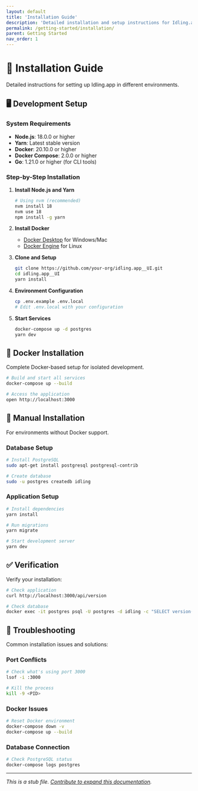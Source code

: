 ```yaml
---
layout: default
title: 'Installation Guide'
description: 'Detailed installation and setup instructions for Idling.app'
permalink: /getting-started/installation/
parent: Getting Started
nav_order: 1
---
```


# 🔧 Installation Guide

Detailed instructions for setting up Idling.app in different environments.

## 🖥️ Development Setup

### System Requirements

- **Node.js**: 18.0.0 or higher
- **Yarn**: Latest stable version
- **Docker**: 20.10.0 or higher
- **Docker Compose**: 2.0.0 or higher
- **Go**: 1.21.0 or higher (for CLI tools)

### Step-by-Step Installation

1. **Install Node.js and Yarn**

   ```bash
   # Using nvm (recommended)
   nvm install 18
   nvm use 18
   npm install -g yarn
   ```

2. **Install Docker**

   - [Docker Desktop](https://www.docker.com/products/docker-desktop) for Windows/Mac
   - [Docker Engine](https://docs.docker.com/engine/install/) for Linux

3. **Clone and Setup**

   ```bash
   git clone https://github.com/your-org/idling.app__UI.git
   cd idling.app__UI
   yarn install
   ```

4. **Environment Configuration**

   ```bash
   cp .env.example .env.local
   # Edit .env.local with your configuration
   ```

5. **Start Services**
   ```bash
   docker-compose up -d postgres
   yarn dev
   ```

## 🐳 Docker Installation

Complete Docker-based setup for isolated development.

```bash
# Build and start all services
docker-compose up --build

# Access the application
open http://localhost:3000
```

## 🔧 Manual Installation

For environments without Docker support.

### Database Setup

```bash
# Install PostgreSQL
sudo apt-get install postgresql postgresql-contrib

# Create database
sudo -u postgres createdb idling
```

### Application Setup

```bash
# Install dependencies
yarn install

# Run migrations
yarn migrate

# Start development server
yarn dev
```

## ✅ Verification

Verify your installation:

```bash
# Check application
curl http://localhost:3000/api/version

# Check database
docker exec -it postgres psql -U postgres -d idling -c "SELECT version();"
```

## 🚨 Troubleshooting

Common installation issues and solutions:

### Port Conflicts

```bash
# Check what's using port 3000
lsof -i :3000

# Kill the process
kill -9 <PID>
```

### Docker Issues

```bash
# Reset Docker environment
docker-compose down -v
docker-compose up --build
```

### Database Connection

```bash
# Check PostgreSQL status
docker-compose logs postgres
```

---

_This is a stub file. [Contribute to expand this documentation](/community/contributing/)._
